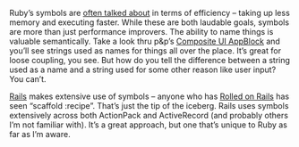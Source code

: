 Ruby’s symbols are [often talked
about](http://wiki.rubygarden.org/Ruby/page/show/UnderstandingSymbols)
in terms of efficiency – taking up less memory and executing faster.
While these are both laudable goals, symbols are more than just
performance improvers. The ability to name things is valuable
semantically. Take a look thru p&p’s [Composite UI
AppBlock](http://msdn.microsoft.com/library/en-us/dnpag2/html/CAB.asp)
and you’ll see strings used as names for things all over the place. It’s
great for loose coupling, you see. But how do you tell the difference
between a string used as a name and a string used for some other reason
like user input? You can’t.

[Rails](http://www.rubyonrails.com/) makes extensive use of symbols –
anyone who has [Rolled on
Rails](http://www.onlamp.com/pub/a/onlamp/2005/01/20/rails.html) has
seen “scaffold :recipe”. That’s just the tip of the iceberg. Rails uses
symbols extensively across both ActionPack and ActiveRecord (and
probably others I’m not familiar with). It’s a great approach, but one
that’s unique to Ruby as far as I’m aware.
